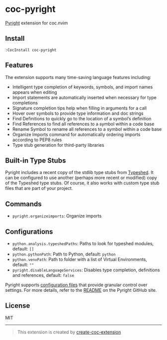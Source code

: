 # coc-pyright

[Pyright](https://github.com/microsoft/pyright) extension for coc.nvim

## Install

`:CocInstall coc-pyright`

## Features

The extension supports many time-saving language features including:

- Intelligent type completion of keywords, symbols, and import names appears when editing
- Import statements are automatically inserted when necessary for type completions
- Signature completion tips help when filling in arguments for a call
- Hover over symbols to provide type information and doc strings
- Find Definitions to quickly go to the location of a symbol’s definition
- Find References to find all references to a symbol within a code base
- Rename Symbol to rename all references to a symbol within a code base
- Organize Imports command for automatically ordering imports according to PEP8 rules
- Type stub generation for third-party libraries

## Built-in Type Stubs

Pyright includes a recent copy of the stdlib type stubs from [Typeshed](https://github.com/python/typeshed). It can be configured to use another (perhaps more recent or modified) copy of the Typeshed type stubs. Of course, it also works with custom type stub files that are part of your project.

## Commands

- `pyright.organizeimports`: Organize imports

## Configurations

- `python.analysis.typeshedPaths`: Paths to look for typeshed modules, default: `[]`
- `python.pythonPath`: Path to Python, default: `python`
- `python.venvPath`: Path to folder with a list of Virtual Environments, default: `""`
- `pyright.disableLanguageServices`: Disables type completion, definitions and references, default: `false`

Pyright supports [configuration files](https://github.com/microsoft/pyright/blob/master/docs/configuration.md) that provide granular control over settings. For more details, refer to the [README](https://github.com/Microsoft/pyright/blob/master/README.md) on the Pyright GitHub site.

## License

MIT

---
> This extension is created by [create-coc-extension](https://github.com/fannheyward/create-coc-extension)
